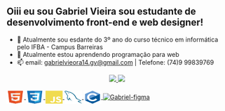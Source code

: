 ## Oiii eu sou Gabriel Vieira sou estudante de desenvolvimento front-end e web designer!

- 🔭 Atualmente sou esdante do 3º ano do curso técnico em informática pelo IFBA - Campus Barreiras
- 🌱 Atualmente estou aprendendo programação para web
- 📫 email: gabrielvieora14.gv@gmail.com | Telefone: (74)9 99839769

<div align="center">
  <a href="https://github.com/GabrielVieira14">
  <img height="160em" src="https://github-readme-stats.vercel.app/api?username=GabrielVieira14&show_icons=true&theme=radical&include_all_commits=true&count_private=true"/>
  <img height="160em" src="https://github-readme-stats.vercel.app/api/top-langs/?username=GabrielVieira14&layout=compact&langs_count=7&theme=radical"/>
</div>

<div style="display: inline_block"><br>
  <img align="center" alt="Gabriel-HTML" height="30" width="40" src="https://raw.githubusercontent.com/devicons/devicon/master/icons/html5/html5-original.svg"/>
  <img align="center" alt="Gabriel-CSS" height="30" width="40" src="https://raw.githubusercontent.com/devicons/devicon/master/icons/css3/css3-original.svg"/>
  <img align="center" alt="Gabriel-Js" height="30" width="40" src="https://raw.githubusercontent.com/devicons/devicon/master/icons/javascript/javascript-plain.svg"/>
  <img align="center" alt="Gabriel-MySQL" height="30" width="40" src="https://raw.githubusercontent.com/devicons/devicon/master/icons/mysql/mysql-original.svg"/>
  <img align="center" alt="Gabriel-C" height="30" width="40" src="https://raw.githubusercontent.com/devicons/devicon/master/icons/c/c-original.svg"/>
  <img align="center" alt="Gabriel-figma" height="30" width="40" src="https://cdn.jsdelivr.net/gh/devicons/devicon/icons/figma/figma-original.svg"/>
</div>
  
###
